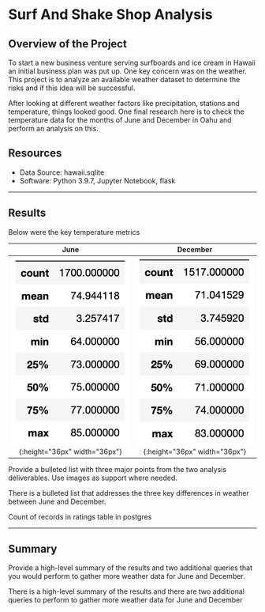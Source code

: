 # Surf And Shake Shop Analysis

## Overview of the Project

To start a new business venture serving surfboards and ice cream in Hawaii an initial business plan was put up. One key concern was on the weather. This project is to analyze an available weather dataset to determine the risks and if this idea will be successful.

After looking at different weather factors like precipitation, stations and temperature, things looked good. One final research here is to check the temperature data for the months of June and December in Oahu and perform an analysis on this.

## Resources
- Data Source: hawaii.sqlite
- Software: Python 3.9.7, Jupyter Notebook, flask
---

## Results

Below were the key temperature metrics 

June | December
:-------------------------:|:-------------------------:
![june_temperature](Resources/june_temperature.png){:height="36px" width="36px"}|![dec_temperature](Resources/dec_temperature.png){:height="36px" width="36px"}

Provide a bulleted list with three major points from the two analysis deliverables. Use images as support where needed.

There is a bulleted list that addresses the three key differences in weather between June and December.

Count of records in ratings table in postgres




---

## Summary

Provide a high-level summary of the results and two additional queries that you would perform to gather more weather data for June and December.

There is a high-level summary of the results and there are two additional queries to perform to gather more weather data for June and December

